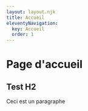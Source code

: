 ```yaml
---
layout: layout.njk
title: Accueil
eleventyNavigation:
  key: Accueil
  order: 1
---
```


# Page d'accueil

## Test H2

Ceci est un paragraphe
